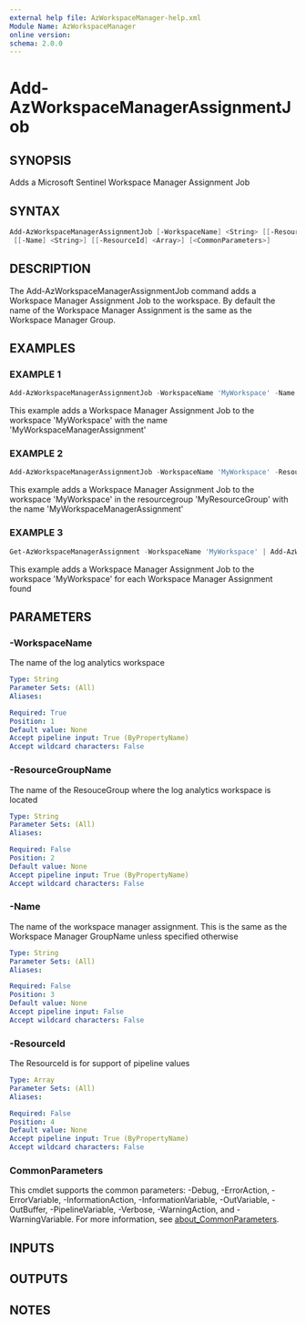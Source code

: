 ```yaml
---
external help file: AzWorkspaceManager-help.xml
Module Name: AzWorkspaceManager
online version:
schema: 2.0.0
---
```


# Add-AzWorkspaceManagerAssignmentJob

## SYNOPSIS
Adds a Microsoft Sentinel Workspace Manager Assignment Job

## SYNTAX

```powershell
Add-AzWorkspaceManagerAssignmentJob [-WorkspaceName] <String> [[-ResourceGroupName] <String>]
 [[-Name] <String>] [[-ResourceId] <Array>] [<CommonParameters>]
```

## DESCRIPTION
The Add-AzWorkspaceManagerAssignmentJob command adds a Workspace Manager Assignment Job to the workspace.
By default the name of the Workspace Manager Assignment is the same as the Workspace Manager Group.

## EXAMPLES

### EXAMPLE 1
```powershell
Add-AzWorkspaceManagerAssignmentJob -WorkspaceName 'MyWorkspace' -Name 'MyWorkspaceManagerAssignment'
```

This example adds a Workspace Manager Assignment Job to the workspace 'MyWorkspace' with the name 'MyWorkspaceManagerAssignment'

### EXAMPLE 2
```powershell
Add-AzWorkspaceManagerAssignmentJob -WorkspaceName 'MyWorkspace' -ResourceGroupName 'MyResourceGroup'
```

This example adds a Workspace Manager Assignment Job to the workspace 'MyWorkspace' in the resourcegroup 'MyResourceGroup' with the name 'MyWorkspaceManagerAssignment'

### EXAMPLE 3
```powershell
Get-AzWorkspaceManagerAssignment -WorkspaceName 'MyWorkspace' | Add-AzWorkspaceManagerAssignmentJob
```

This example adds a Workspace Manager Assignment Job to the workspace 'MyWorkspace' for each Workspace Manager Assignment found

## PARAMETERS

### -WorkspaceName
The name of the log analytics workspace

```yaml
Type: String
Parameter Sets: (All)
Aliases:

Required: True
Position: 1
Default value: None
Accept pipeline input: True (ByPropertyName)
Accept wildcard characters: False
```

### -ResourceGroupName
The name of the ResouceGroup where the log analytics workspace is located

```yaml
Type: String
Parameter Sets: (All)
Aliases:

Required: False
Position: 2
Default value: None
Accept pipeline input: True (ByPropertyName)
Accept wildcard characters: False
```

### -Name
The name of the workspace manager assignment.
This is the same as the Workspace Manager GroupName unless specified otherwise

```yaml
Type: String
Parameter Sets: (All)
Aliases:

Required: False
Position: 3
Default value: None
Accept pipeline input: False
Accept wildcard characters: False
```

### -ResourceId
The ResourceId is for support of pipeline values 

```yaml
Type: Array
Parameter Sets: (All)
Aliases:

Required: False
Position: 4
Default value: None
Accept pipeline input: True (ByPropertyName)
Accept wildcard characters: False
```

### CommonParameters
This cmdlet supports the common parameters: -Debug, -ErrorAction, -ErrorVariable, -InformationAction, -InformationVariable, -OutVariable, -OutBuffer, -PipelineVariable, -Verbose, -WarningAction, and -WarningVariable. For more information, see [about_CommonParameters](http://go.microsoft.com/fwlink/?LinkID=113216).

## INPUTS

## OUTPUTS

## NOTES
